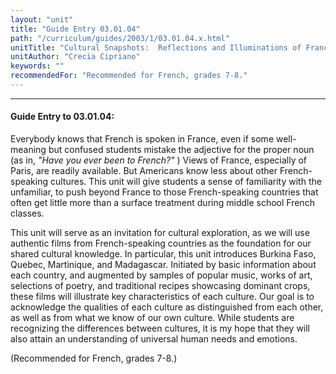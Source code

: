 ```yaml
---
layout: "unit"
title: "Guide Entry 03.01.04"
path: "/curriculum/guides/2003/1/03.01.04.x.html"
unitTitle: "Cultural Snapshots:  Reflections and Illuminations of Francophone Cultures"
unitAuthor: "Crecia Cipriano"
keywords: ""
recommendedFor: "Recommended for French, grades 7-8."
---
```

<body>
<hr/>
<h4>
Guide Entry to 03.01.04:
</h4>
<p>
Everybody knows that French is spoken in France, even if some well-meaning but confused students mistake the adjective for the proper noun (as in,
<i>
"Have you ever been to French?"
</i>
)  Views of France, especially of Paris, are readily available.  But Americans know less about other French-speaking cultures.  This unit will give students a sense of familiarity with the unfamiliar, to push beyond France to those French-speaking countries that often get little more than a surface treatment during middle school French classes.
</p>
<p>
This unit will serve as an invitation for cultural exploration, as we will use authentic films from French-speaking countries as the foundation for our shared cultural knowledge.  In particular, this unit introduces Burkina Faso, Quebec, Martinique, and Madagascar.  Initiated by basic information about each country, and augmented by samples of popular music, works of art, selections of poetry, and traditional recipes showcasing dominant crops, these films will illustrate key characteristics of each culture.  Our goal is to acknowledge the qualities of each culture as distinguished from each other, as well as from what we know of our own culture.  While students are recognizing the differences between cultures, it is my hope that they will also attain an understanding of universal human needs and emotions.
</p>
<p>
(Recommended for French, grades 7-8.)
</p>
</body>